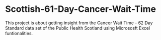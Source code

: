 # Scottish-61-Day-Cancer-Wait-Time
 This project is about getting insight from the Cancer Wait Time - 62 Day Standard data set  of the Public Health Scotland using Micrososft Excel funtionalities.
